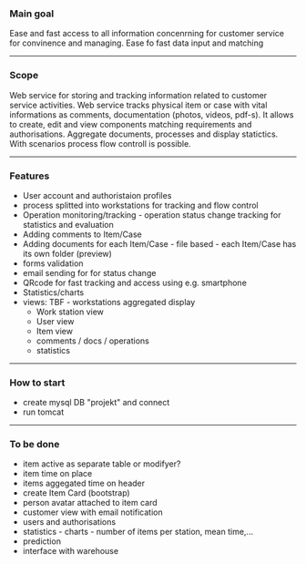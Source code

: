 ### Main goal
Ease and fast access to all information concenrning for customer service for convinence and managing. Ease fo fast data input and matching
***
### Scope
Web service for storing and tracking information related to customer service activities. Web service tracks physical item or case with vital informations as comments, documentation (photos, videos, pdf-s). It allows to create, edit and view components matching requirements and authorisations. Aggregate documents, processes and display statictics. With scenarios process flow controll is possible.
***
### Features
* User account and authoristaion profiles
* process splitted into workstations for tracking and flow control
* Operation monitoring/tracking - operation status change tracking for statistics and evaluation
* Adding comments to Item/Case
* Adding documents for each Item/Case - file based - each Item/Case has its own folder (preview)
* forms validation
* email sending for for status change
* QRcode for fast tracking and access using e.g. smartphone
* Statistics/charts
* views:
    TBF - workstations aggregated display
    - Work station view
    - User view
    - Item view
    - comments / docs / operations
    - statistics
***
### How to start
* create mysql DB "projekt" and connect
* run tomcat
***
### To be done
* item active as separate table or modifyer?
* item time on place
* items aggegated time on header
* create Item Card (bootstrap)
* person avatar attached to item card
* customer view with email notification
* users and authorisations
* statistics - charts - number of items per station, mean time,...
* prediction
* interface with warehouse
